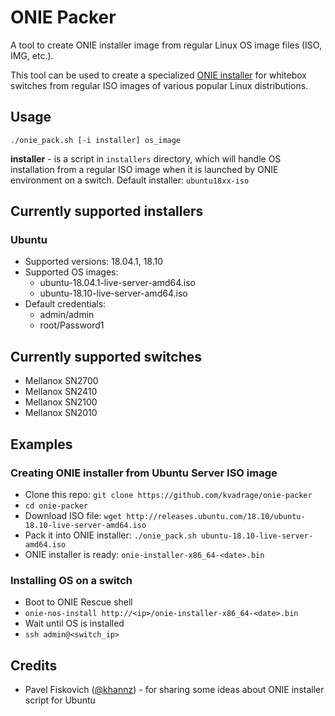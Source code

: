 # ONIE Packer

A tool to create ONIE installer image from regular Linux OS image files (ISO, IMG, etc.).

This tool can be used to create a specialized [ONIE installer](https://opencomputeproject.github.io/onie/overview/index.html) for whitebox switches from regular ISO images of various popular Linux distributions.

## Usage

`./onie_pack.sh [-i installer] os_image`

**installer** - is a script in `installers` directory, which will handle OS installation from a regular ISO image when it is launched by ONIE environment on a switch.
Default installer: `ubuntu18xx-iso`

## Currently supported installers

### Ubuntu

* Supported versions: 18.04.1, 18.10
* Supported OS images:
  * ubuntu-18.04.1-live-server-amd64.iso
  * ubuntu-18.10-live-server-amd64.iso
* Default credentials:
  * admin/admin
  * root/Password1

## Currently supported switches

* Mellanox SN2700
* Mellanox SN2410
* Mellanox SN2100
* Mellanox SN2010

## Examples

### Creating ONIE installer from Ubuntu Server ISO image

* Clone this repo: `git clone https://github.com/kvadrage/onie-packer`
* `cd onie-packer`
* Download ISO file: `wget http://releases.ubuntu.com/18.10/ubuntu-18.10-live-server-amd64.iso`
* Pack it into ONIE installer: `./onie_pack.sh ubuntu-18.10-live-server-amd64.iso`
* ONIE installer is ready: `onie-installer-x86_64-<date>.bin`

### Installing OS on a switch

* Boot to ONIE Rescue shell
* `onie-nos-install http://<ip>/onie-installer-x86_64-<date>.bin`
* Wait until OS is installed
* `ssh admin@<switch_ip>`

## Credits

* Pavel Fiskovich ([@khannz](https://github.com/khannz)) - for sharing some ideas about ONIE installer script for Ubuntu